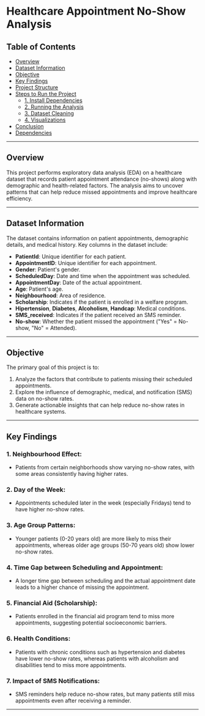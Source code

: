 # Healthcare Appointment No-Show Analysis

## Table of Contents
- [Overview](#overview)
- [Dataset Information](#dataset-information)
- [Objective](#objective)
- [Key Findings](#key-findings)
- [Project Structure](#project-structure)
- [Steps to Run the Project](#steps-to-run-the-project)
  - [1. Install Dependencies](#1-install-dependencies)
  - [2. Running the Analysis](#2-running-the-analysis)
  - [3. Dataset Cleaning](#3-dataset-cleaning)
  - [4. Visualizations](#4-visualizations)
- [Conclusion](#conclusion)
- [Dependencies](#dependencies)

---

## Overview
This project performs exploratory data analysis (EDA) on a healthcare dataset that records patient appointment attendance (no-shows) along with demographic and health-related factors. The analysis aims to uncover patterns that can help reduce missed appointments and improve healthcare efficiency.

---

## Dataset Information
The dataset contains information on patient appointments, demographic details, and medical history. Key columns in the dataset include:

- **PatientId**: Unique identifier for each patient.
- **AppointmentID**: Unique identifier for each appointment.
- **Gender**: Patient's gender.
- **ScheduledDay**: Date and time when the appointment was scheduled.
- **AppointmentDay**: Date of the actual appointment.
- **Age**: Patient's age.
- **Neighbourhood**: Area of residence.
- **Scholarship**: Indicates if the patient is enrolled in a welfare program.
- **Hipertension**, **Diabetes**, **Alcoholism**, **Handcap**: Medical conditions.
- **SMS_received**: Indicates if the patient received an SMS reminder.
- **No-show**: Whether the patient missed the appointment ("Yes" = No-show, "No" = Attended).

---

## Objective
The primary goal of this project is to:
1. Analyze the factors that contribute to patients missing their scheduled appointments.
2. Explore the influence of demographic, medical, and notification (SMS) data on no-show rates.
3. Generate actionable insights that can help reduce no-show rates in healthcare systems.

---

## Key Findings

### 1. **Neighbourhood Effect**:
   - Patients from certain neighborhoods show varying no-show rates, with some areas consistently having higher rates.

### 2. **Day of the Week**:
   - Appointments scheduled later in the week (especially Fridays) tend to have higher no-show rates.

### 3. **Age Group Patterns**:
   - Younger patients (0-20 years old) are more likely to miss their appointments, whereas older age groups (50-70 years old) show lower no-show rates.

### 4. **Time Gap between Scheduling and Appointment**:
   - A longer time gap between scheduling and the actual appointment date leads to a higher chance of missing the appointment.

### 5. **Financial Aid (Scholarship)**:
   - Patients enrolled in the financial aid program tend to miss more appointments, suggesting potential socioeconomic barriers.

### 6. **Health Conditions**:
   - Patients with chronic conditions such as hypertension and diabetes have lower no-show rates, whereas patients with alcoholism and disabilities tend to miss more appointments.

### 7. **Impact of SMS Notifications**:
   - SMS reminders help reduce no-show rates, but many patients still miss appointments even after receiving a reminder.

---


